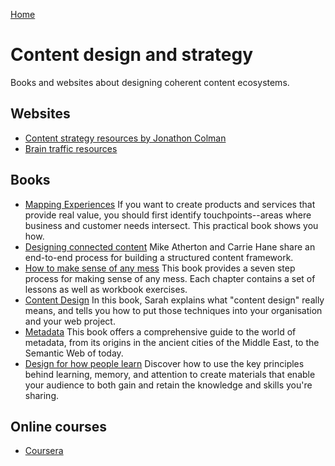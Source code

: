 [Home](index.md)

# Content design and strategy
Books and websites about designing coherent content ecosystems.

## Websites
* [Content strategy resources by Jonathon Colman](http://www.jonathoncolman.org/2013/02/04/content-strategy-resources/)
* [Brain traffic resources](https://www.contentstrategy.com/)

## Books
* [Mapping Experiences](http://shop.oreilly.com/product/0636920038870.do) If you want to create products and services that provide real value, you should first identify touchpoints--areas where business and customer needs intersect. This practical book shows you how. 
* [Designing connected content](https://www.bookdepository.com/Designing-Connected-Content-Carrie-Hane/9780134763385) Mike Atherton and Carrie Hane share an end-to-end process for building a structured content framework.
* [How to make sense of any mess](https://www.bookdepository.com/How-Make-Sense-Any-Mess-Abby-Covert/9781500615994) This book provides a seven step process for making sense of any mess. Each chapter contains a set of lessons as well as workbook exercises.
* [Content Design](https://contentdesign.london/book/) In this book, Sarah explains what "content design" really means, and tells you how to put those techniques into your organisation and your web project.
* [Metadata](https://www.springer.com/gp/book/9783319408910) This book offers a comprehensive guide to the world of metadata, from its origins in the ancient cities of the Middle East, to the Semantic Web of today.
* [Design for how people learn](https://g.co/kgs/EM3h5j) Discover how to use the key principles behind learning, memory, and attention to create materials that enable your audience to both gain and retain the knowledge and skills you're sharing. 

## Online courses
* [Coursera](https://www.coursera.org/courses?query=content%20strategy)
